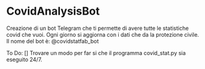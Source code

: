 # CovidAnalysisBot
Creazione di un bot Telegram che ti permette di avere tutte le statistiche covid che vuoi. Ogni giorno si aggiorna con i dati che da la protezione civile.
Il nome del bot è: @covidstatfab_bot




To Do:
[] Trovare un modo per far si che il programma covid_stat.py sia eseguito 24/7.